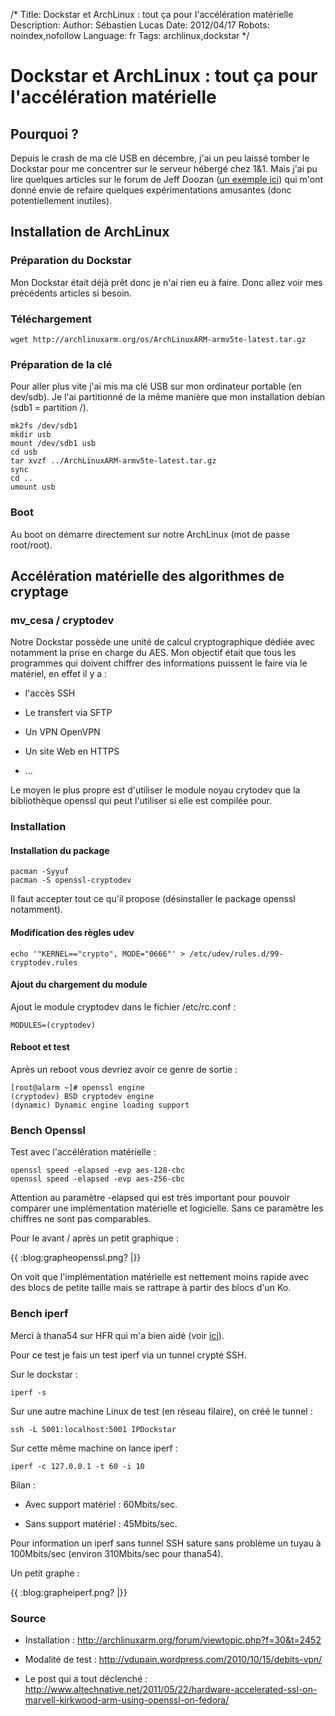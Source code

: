 /*
Title: Dockstar et ArchLinux : tout ça pour l'accélération matérielle
Description: 
Author: Sébastien Lucas
Date: 2012/04/17
Robots: noindex,nofollow
Language: fr
Tags: archlinux,dockstar
*/
# Dockstar et ArchLinux : tout ça pour l'accélération matérielle

## Pourquoi ?
Depuis le crash de ma clé USB en décembre, j'ai un peu laissé tomber le Dockstar pour me concentrer sur le serveur hébergé chez 1&1. Mais j'ai pu lire quelques articles sur le forum de Jeff Doozan ([un exemple ici](http://forum.doozan.com/read.php?2,6849)) qui m'ont donné envie de refaire quelques expérimentations amusantes (donc potentiellement inutiles).


## Installation de ArchLinux

### Préparation du Dockstar
Mon Dockstar était déjà prêt donc je n'ai rien eu à faire. Donc allez voir mes précédents articles si besoin.
### Téléchargement

```
wget http://archlinuxarm.org/os/ArchLinuxARM-armv5te-latest.tar.gz
```
### Préparation de la clé

Pour aller plus vite j'ai mis ma clé USB sur mon ordinateur portable (en dev/sdb). Je l'ai partitionné de la même manière que mon installation debian (sdb1 = partition /).
```
mk2fs /dev/sdb1
mkdir usb
mount /dev/sdb1 usb
cd usb
tar xvzf ../ArchLinuxARM-armv5te-latest.tar.gz
sync
cd ..
umount usb
```
### Boot

Au boot on démarre directement sur notre ArchLinux (mot de passe root/root).
## Accélération matérielle des algorithmes de cryptage

### mv_cesa / cryptodev
Notre Dockstar possède une unité de calcul cryptographique dédiée avec notamment la prise en charge du AES. Mon objectif était que tous les programmes qui doivent chiffrer des informations puissent le faire via le matériel, en effet il y a :

*	l'accès SSH

*	Le transfert via SFTP

*	Un VPN OpenVPN

*	Un site Web en HTTPS

*	...
  
Le moyen le plus propre est d'utiliser le module noyau crytodev que la bibliothèque openssl qui peut l'utiliser si elle est compilée pour.
### Installation

#### Installation du package
```
pacman -Syyuf
pacman -S openssl-cryptodev
```
Il faut accepter tout ce qu'il propose (désinstaller le package openssl notamment).
#### Modification des règles udev

```
echo '"KERNEL=="crypto", MODE="0666"' > /etc/udev/rules.d/99-cryptodev.rules
```
#### Ajout du chargement du module

Ajout le module cryptodev dans le fichier /etc/rc.conf :
```
MODULES=(cryptodev)
```
#### Reboot et test

Après un reboot vous devriez avoir ce genre de sortie :
```
[root@alarm ~]# openssl engine
(cryptodev) BSD cryptodev engine
(dynamic) Dynamic engine loading support
```
### Bench Openssl

Test avec l'accélération matérielle :
```
openssl speed -elapsed -evp aes-128-cbc
openssl speed -elapsed -evp aes-256-cbc
```

Attention au paramètre -elapsed qui est très important pour pouvoir comparer une implémentation matérielle et logicielle. Sans ce paramètre les chiffres ne sont pas comparables.

Pour le avant / après un petit graphique :

{{ :blog:grapheopenssl.png? |}}

On voit que l'implémentation matérielle est nettement moins rapide avec des blocs de petite taille mais se rattrape à partir des blocs d'un Ko.

### Bench iperf

Merci à thana54 sur HFR qui m'a bien aidé (voir [ici](http://forum.hardware.fr/hfr/OSAlternatifs/Hardware-2/seagate-dockstar-computer-sujet_71314_86.htm#t1308661)).

Pour ce test je fais un test iperf via un tunnel crypté SSH.

Sur le dockstar : 
```
iperf -s
```

Sur une autre machine Linux de test (en réseau filaire), on créé le tunnel :
```
ssh -L 5001:localhost:5001 IPDockstar 
```

Sur cette même machine on lance iperf :
```
iperf -c 127.0.0.1 -t 60 -i 10
```

Bilan :

*	Avec support matériel : 60Mbits/sec.

*	Sans support matériel : 45Mbits/sec.

Pour information un iperf sans tunnel SSH sature sans problème un tuyau à 100Mbits/sec (environ 310Mbits/sec pour thana54).

Un petit graphe :

{{ :blog:grapheiperf.png? |}}

### Source

*	Installation : http://archlinuxarm.org/forum/viewtopic.php?f=30&t=2452

*	Modalité de test : http://vdupain.wordpress.com/2010/10/15/debits-vpn/

*	Le post qui a tout déclenché : http://www.altechnative.net/2011/05/22/hardware-accelerated-ssl-on-marvell-kirkwood-arm-using-openssl-on-fedora/

